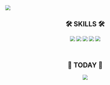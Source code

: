 <img src="https://capsule-render.vercel.app/api?type=waving&color=auto&height=200&section=header&text=Chae Lin, Lee&fontSize=80&fontColor=ffffff" />

<div align="center">
  <h2>🛠 SKILLS 🛠</h2>
  <p>
    <img src="https://img.shields.io/badge/JAVA-007396?style=flat-square&logo=Java&logoColor=white"/> <img src="https://img.shields.io/badge/JavaScript-F7DF1E?style=flat-    square&logo=JavaScript&logoColor=white"/> <img src="https://img.shields.io/badge/HTML5-E34F26?style=flat-square&logo=HTML5&logoColor=white"/> <img src="https://img.shields.io/badge/CSS3-1572B6?style=flat-square&logo=CSS3&logoColor=white"/> <img src="https://img.shields.io/badge/Spring-6DB33F?style=flat-square&logo=Spring&logoColor=white"/>
  </p>
</div>

<br>

<div align="center">
  <h2>🎈 TODAY 🎈</h2>
  <p>
   <a href="https://hits.seeyoufarm.com"><img src="https://hits.seeyoufarm.com/api/count/incr/badge.svg?url=https%3A%2F%2Fgithub.com%2Fchaelin23&count_bg=%23BB86FF&title_bg=%23ACACAC&icon=&icon_color=%23E7E7E7&title=HITS&edge_flat=false"/></a>
  </p>
</div


